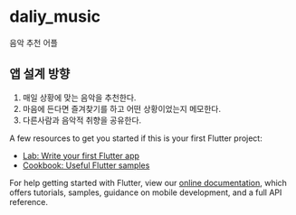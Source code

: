 # daliy_music

음악 추천 어플

## 앱 설계 방향

1. 매일 상황에 맞는 음악을 추천한다.
2. 마음에 든다면 즐겨찾기를 하고 어떤 상황이었는지 메모한다.
3. 다른사람과 음악적 취향을 공유한다.

A few resources to get you started if this is your first Flutter project:

- [Lab: Write your first Flutter app](https://flutter.dev/docs/get-started/codelab)
- [Cookbook: Useful Flutter samples](https://flutter.dev/docs/cookbook)

For help getting started with Flutter, view our
[online documentation](https://flutter.dev/docs), which offers tutorials,
samples, guidance on mobile development, and a full API reference.
